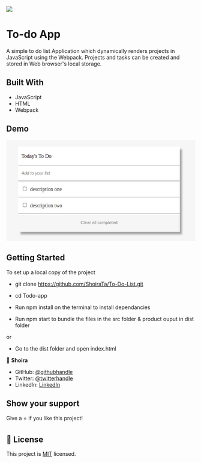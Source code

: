 ![](https://img.shields.io/badge/Microverse-blueviolet)

# To-do App

A simple to do list Application which dynamically renders projects in JavaScript using the Webpack. Projects and tasks can be created and stored in Web browser's local storage.

## Built With

- JavaScript
- HTML
- Webpack

## Demo

![](demo-todo.jpg)

## Getting Started

To set up a local copy of the project

- git clone https://github.com/ShoiraTa/To-Do-List.git

- cd Todo-app

- Run npm install on the terminal to install dependancies

- Run npm start to bundle the files in the src folder & product ouput in dist folder

or

- Go to the dist folder and open index.html

👤 **Shoira**

- GitHub: [@githubhandle](linkedin.com/in/shoira-tashpulatova-bab4a7122)
- Twitter: [@twitterhandle](https://twitter.com/Shoira03)
- LinkedIn: [LinkedIn](https://www.linkedin.com/feed/)

## Show your support

Give a ⭐️ if you like this project!


## 📝 License

This project is [MIT](lic.url) licensed.
